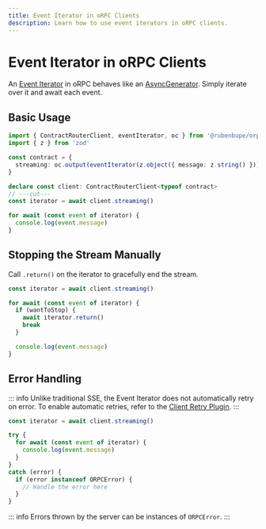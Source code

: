 ```yaml
---
title: Event Iterator in oRPC Clients
description: Learn how to use event iterators in oRPC clients.
---
```


# Event Iterator in oRPC Clients

An [Event Iterator](/docs/event-iterator) in oRPC behaves like an [AsyncGenerator](https://developer.mozilla.org/en-US/docs/Web/JavaScript/Reference/Global_Objects/AsyncGenerator).
Simply iterate over it and await each event.

## Basic Usage

```ts twoslash
import { ContractRouterClient, eventIterator, oc } from '@rubenbupe/orpc-contract'
import { z } from 'zod'

const contract = {
  streaming: oc.output(eventIterator(z.object({ message: z.string() })))
}

declare const client: ContractRouterClient<typeof contract>
// ---cut---
const iterator = await client.streaming()

for await (const event of iterator) {
  console.log(event.message)
}
```

## Stopping the Stream Manually

Call `.return()` on the iterator to gracefully end the stream.

```ts
const iterator = await client.streaming()

for await (const event of iterator) {
  if (wantToStop) {
    await iterator.return()
    break
  }

  console.log(event.message)
}
```

## Error Handling

::: info
Unlike traditional SSE, the Event Iterator does not automatically retry on error. To enable automatic retries, refer to the [Client Retry Plugin](/docs/plugins/client-retry).
:::

```ts
const iterator = await client.streaming()

try {
  for await (const event of iterator) {
    console.log(event.message)
  }
}
catch (error) {
  if (error instanceof ORPCError) {
    // Handle the error here
  }
}
```

::: info
Errors thrown by the server can be instances of `ORPCError`.
:::
